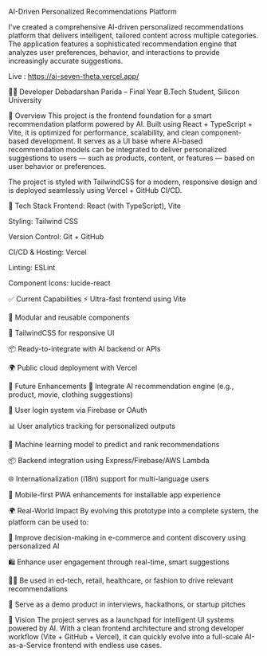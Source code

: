 AI-Driven Personalized Recommendations Platform

I've created a comprehensive AI-driven personalized recommendations platform that delivers intelligent, tailored content across multiple categories. The application features a sophisticated recommendation engine that analyzes user preferences, behavior, and interactions to provide increasingly accurate suggestions.


Live : https://ai-seven-theta.vercel.app/




👨‍💻 Developer
Debadarshan Parida – Final Year B.Tech Student, Silicon University

🚀 Overview
This project is the frontend foundation for a smart recommendation platform powered by AI. Built using React + TypeScript + Vite, it is optimized for performance, scalability, and clean component-based development. It serves as a UI base where AI-based recommendation models can be integrated to deliver personalized suggestions to users — such as products, content, or features — based on user behavior or preferences.

The project is styled with TailwindCSS for a modern, responsive design and is deployed seamlessly using Vercel + GitHub CI/CD.

🧰 Tech Stack
Frontend: React (with TypeScript), Vite

Styling: Tailwind CSS

Version Control: Git + GitHub

CI/CD & Hosting: Vercel

Linting: ESLint

Component Icons: lucide-react

✅ Current Capabilities
⚡ Ultra-fast frontend using Vite

🧩 Modular and reusable components

🎨 TailwindCSS for responsive UI

📦 Ready-to-integrate with AI backend or APIs

🌍 Public cloud deployment with Vercel

🌱 Future Enhancements
🤖 Integrate AI recommendation engine (e.g., product, movie, clothing suggestions)

👤 User login system via Firebase or OAuth

📊 User analytics tracking for personalized outputs

🧠 Machine learning model to predict and rank recommendations

📦 Backend integration using Express/Firebase/AWS Lambda

🌐 Internationalization (i18n) support for multi-language users

📱 Mobile-first PWA enhancements for installable app experience

🌍 Real-World Impact
By evolving this prototype into a complete system, the platform can be used to:

🎯 Improve decision-making in e-commerce and content discovery using personalized AI

🛍️ Enhance user engagement through real-time, smart suggestions

🧑‍🎓 Be used in ed-tech, retail, healthcare, or fashion to drive relevant recommendations

🧪 Serve as a demo product in interviews, hackathons, or startup pitches

🧠 Vision
The project serves as a launchpad for intelligent UI systems powered by AI. With a clean frontend architecture and strong developer workflow (Vite + GitHub + Vercel), it can quickly evolve into a full-scale AI-as-a-Service frontend with endless use cases.
